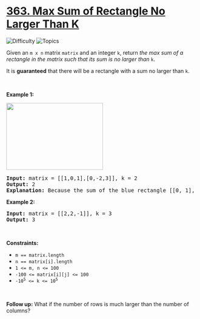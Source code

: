 # [363. Max Sum of Rectangle No Larger Than K](https://leetcode.com/problems/max-sum-of-rectangle-no-larger-than-k)

![Difficulty](https://img.shields.io/badge/Difficulty-Hard-blue.svg) ![Topics](https://img.shields.io/badge/Topics-Array,%20Binary%20Search,%20Matrix,%20Prefix%20Sum,%20Ordered%20Set-orange.svg)
<br/>

<p>Given an <code>m x n</code> matrix <code>matrix</code> and an integer <code>k</code>, return <em>the max sum of a rectangle in the matrix such that its sum is no larger than</em> <code>k</code>.</p>

<p>It is <strong>guaranteed</strong> that there will be a rectangle with a sum no larger than <code>k</code>.</p>

<p>&nbsp;</p>
<p><strong class="example">Example 1:</strong></p>
<img alt="" src="https://assets.leetcode.com/uploads/2021/03/18/sum-grid.jpg" style="width: 255px; height: 176px;" />
<pre>
<strong>Input:</strong> matrix = [[1,0,1],[0,-2,3]], k = 2
<strong>Output:</strong> 2
<strong>Explanation:</strong> Because the sum of the blue rectangle [[0, 1], [-2, 3]] is 2, and 2 is the max number no larger than k (k = 2).
</pre>

<p><strong class="example">Example 2:</strong></p>

<pre>
<strong>Input:</strong> matrix = [[2,2,-1]], k = 3
<strong>Output:</strong> 3
</pre>

<p>&nbsp;</p>
<p><strong>Constraints:</strong></p>

<ul>
	<li><code>m == matrix.length</code></li>
	<li><code>n == matrix[i].length</code></li>
	<li><code>1 &lt;= m, n &lt;= 100</code></li>
	<li><code>-100 &lt;= matrix[i][j] &lt;= 100</code></li>
	<li><code>-10<sup>5</sup> &lt;= k &lt;= 10<sup>5</sup></code></li>
</ul>

<p>&nbsp;</p>
<p><strong>Follow up:</strong> What if the number of rows is much larger than the number of columns?</p>

